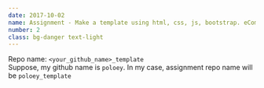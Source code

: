 ```yaml
---
date: 2017-10-02
name: Assignment - Make a template using html, css, js, bootstrap. eCommerce, Management, ticketing template preferred     
number: 2
class: bg-danger text-light
---
```

Repo name: `<your_github_name>_template`       
Suppose, my github name is `poloey`. In my case, assignment repo name will be `poloey_template` 


